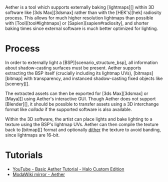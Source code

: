 Aether is a tool which supports externally baking [lightmaps][] within 3D software like [3ds Max][3dsmax] rather than with the [HEK's][hek] radiosity process. This allows for much higher resolution lightmaps than possible with [Tool][tool#lightmaps] or [Sapien][sapien#radiosity], and shorter baking times since external software is much better optimized for lighting.

# Process
In order to externally light a [BSP][scenario_structure_bsp], all information about shadow-casting surfaces must be present. Aether supports extracting the BSP itself (crucially including its lightmap UVs), [bitmaps][bitmap] with transparency, and instanced shadow-casting fixed objects like [scenery][].

The extracted assets can then be exported for [3ds Max][3dsmax] or [Maya][] using Aether's interactive GUI. Though Aether does not support [Blender][], it should be possible to transfer assets using a 3D interchange format like _collada_ if the supported software is also available.

Within the 3D software, the artist can place lights and bake lighting to a texture using the BSP's lightmap UVs. Aether can then compile the texture back to [bitmap][] format and optionally [dither][dithering] the texture to avoid banding, since lightmaps are 16-bit.

# Tutorials
* [YouTube - Basic Aether Tutorial - Halo Custom Edition](https://www.youtube.com/watch?v=x4cYQFW4Pxw)
* [ModaWiki mirror - Aether](https://haloce3.com/tutorials/lighting/Aether.htm)


[dithering]: https://en.wikipedia.org/wiki/Dither
